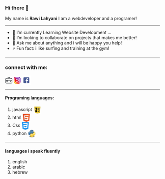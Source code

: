 ### Hi there 👋


My name is **Rawi Lahyani** I am a webdeveloper and a programer!
___

- 🔭 I’m currently Learning Website Development ...
- 👯 I’m looking to collaborate on projects that makes me better!
- 💬 Ask me about anything and i will be happy you help!
- ⚡ Fun fact: i like surfing and training at the gym!
---
### connect with me:
[<img align="center" alt="protfolio" width="24px" src="https://github.com/rawi123/images/blob/main/protfolio.png"/>][protfolio]
[<img align="center" alt="instagram" width="22px" src="https://github.com/rawi123/images/blob/main/instagram.png"/>][instagram]
[<img align="center" alt="facebook" width="30px" src="https://github.com/rawi123/images/blob/main/facbook.png"/>][facebook]

---
#### Programing languages:
1. javascript <img align="center" width="26px" src="https://github.com/rawi123/images/blob/main/js.png"/>
3. html <img align="center" width="26px" src="https://github.com/rawi123/images/blob/main/html.png"/>
4. Css <img align="center" width="26px" src="https://github.com/rawi123/images/blob/main/css.png"/>
5. python <img align="center" width="26px" src="https://github.com/rawi123/images/blob/main/python.png"/>
___
#### languages i speak fluently
1. english
2. arabic
3. hebrew

[protfolio]: https://rawi-protfolio.netlify.app/ "Rawi Lahiany protfolio"
[facebook]: https://www.facebook.com/rawi.lahyani "Rawi Lahiany facebook"
[instagram]: https://www.instagram.com/rawi_lahiany/ "Rawi Lahiany instagram"
<!-- [linkedin]: "Rawi Lahiany linkedin" -->

